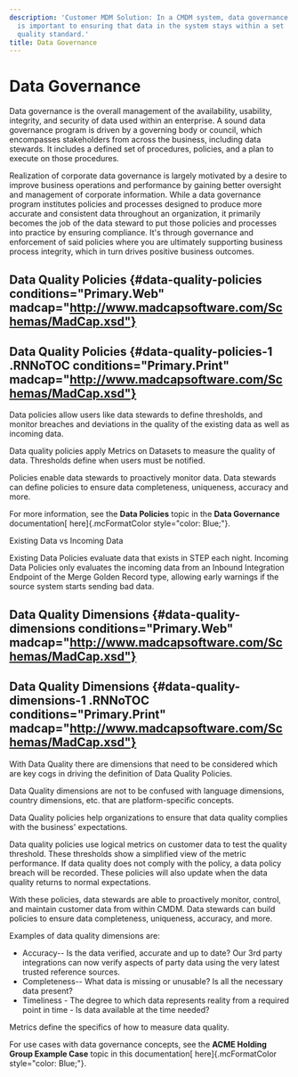 ```yaml
---
description: 'Customer MDM Solution: In a CMDM system, data governance
  is important to ensuring that data in the system stays within a set
  quality standard.'
title: Data Governance
---
```


Data Governance
===============

Data governance is the overall management of the availability,
usability, integrity, and security of data used within an enterprise. A
sound data governance program is driven by a governing body or council,
which encompasses stakeholders from across the business, including data
stewards. It includes a defined set of procedures, policies, and a plan
to execute on those procedures.

Realization of corporate data governance is largely motivated by a
desire to improve business operations and performance by gaining better
oversight and management of corporate information. While a data
governance program institutes policies and processes designed to produce
more accurate and consistent data throughout an organization, it
primarily becomes the job of the data steward to put those policies and
processes into practice by ensuring compliance. It's through governance
and enforcement of said policies where you are ultimately supporting
business process integrity, which in turn drives positive business
outcomes.

Data Quality Policies {#data-quality-policies conditions="Primary.Web" madcap="http://www.madcapsoftware.com/Schemas/MadCap.xsd"}
---------------------

Data Quality Policies {#data-quality-policies-1 .RNNoTOC conditions="Primary.Print" madcap="http://www.madcapsoftware.com/Schemas/MadCap.xsd"}
---------------------

Data policies allow users like data stewards to define thresholds, and
monitor breaches and deviations in the quality of the existing data as
well as incoming data.

Data quality policies apply Metrics on Datasets to measure the quality
of data. Thresholds define when users must be notified.

Policies enable data stewards to proactively monitor data. Data stewards
can define policies to ensure data completeness, uniqueness, accuracy
and more.

For more information, see the **Data Policies** topic in the **Data
Governance** documentation[ here]{.mcFormatColor style="color: Blue;"}.

Existing Data vs Incoming Data

Existing Data Policies evaluate data that exists in STEP each night.
Incoming Data Policies only evaluates the incoming data from an Inbound
Integration Endpoint of the Merge Golden Record type, allowing early
warnings if the source system starts sending bad data.

Data Quality Dimensions {#data-quality-dimensions conditions="Primary.Web" madcap="http://www.madcapsoftware.com/Schemas/MadCap.xsd"}
-----------------------

Data Quality Dimensions {#data-quality-dimensions-1 .RNNoTOC conditions="Primary.Print" madcap="http://www.madcapsoftware.com/Schemas/MadCap.xsd"}
-----------------------

With Data Quality there are dimensions that need to be considered which
are key cogs in driving the definition of Data Quality Policies.

Data Quality dimensions are not to be confused with language dimensions,
country dimensions, etc. that are platform-specific concepts.

Data Quality policies help organizations to ensure that data quality
complies with the business\' expectations.

Data quality policies use logical metrics on customer data to test the
quality threshold. These thresholds show a simplified view of the metric
performance. If data quality does not comply with the policy, a data
policy breach will be recorded. These policies will also update when the
data quality returns to normal expectations.

With these policies, data stewards are able to proactively monitor,
control, and maintain customer data from within CMDM. Data stewards can
build policies to ensure data completeness, uniqueness, accuracy, and
more.

Examples of data quality dimensions are:

-   Accuracy-- Is the data verified, accurate and up to date? Our 3rd
    party integrations can now verify aspects of party data using the
    very latest trusted reference sources.
-   Completeness-- What data is missing or unusable? Is all the
    necessary data present?
-   Timeliness - The degree to which data represents reality from a
    required point in time - Is data available at the time needed?

Metrics define the specifics of how to measure data quality.

For use cases with data governance concepts, see the **ACME Holding
Group Example Case** topic in this documentation[ here]{.mcFormatColor
style="color: Blue;"}.
